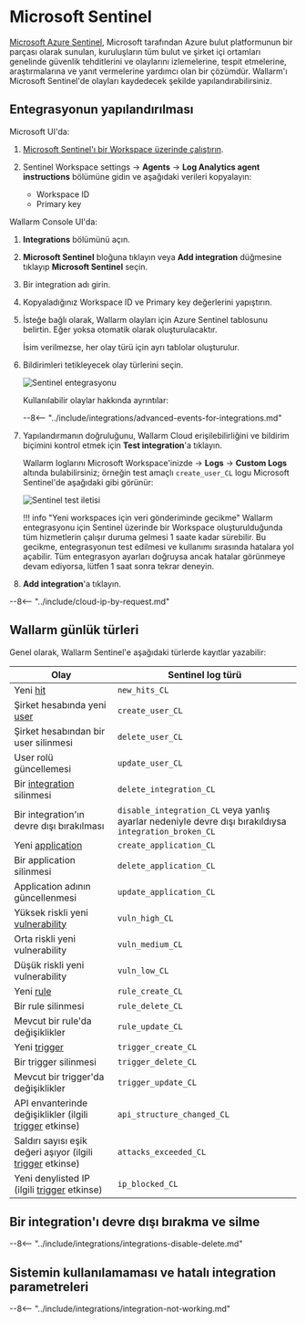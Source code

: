 # Microsoft Sentinel

[Microsoft Azure Sentinel](https://azure.microsoft.com/en-au/products/microsoft-sentinel/), Microsoft tarafından Azure bulut platformunun bir parçası olarak sunulan, kuruluşların tüm bulut ve şirket içi ortamları genelinde güvenlik tehditlerini ve olaylarını izlemelerine, tespit etmelerine, araştırmalarına ve yanıt vermelerine yardımcı olan bir çözümdür. Wallarm'ı Microsoft Sentinel'de olayları kaydedecek şekilde yapılandırabilirsiniz.

## Entegrasyonun yapılandırılması

Microsoft UI'da:

1. [Microsoft Sentinel'ı bir Workspace üzerinde çalıştırın](https://learn.microsoft.com/en-us/azure/sentinel/quickstart-onboard#enable-microsoft-sentinel-).
1. Sentinel Workspace settings → **Agents** → **Log Analytics agent instructions** bölümüne gidin ve aşağıdaki verileri kopyalayın:

    * Workspace ID
    * Primary key

Wallarm Console UI'da:

1. **Integrations** bölümünü açın.
1. **Microsoft Sentinel** bloğuna tıklayın veya **Add integration** düğmesine tıklayıp **Microsoft Sentinel** seçin.
1. Bir integration adı girin.
1. Kopyaladığınız Workspace ID ve Primary key değerlerini yapıştırın.
1. İsteğe bağlı olarak, Wallarm olayları için Azure Sentinel tablosunu belirtin. Eğer yoksa otomatik olarak oluşturulacaktır. 

    İsim verilmezse, her olay türü için ayrı tablolar oluşturulur.
1. Bildirimleri tetikleyecek olay türlerini seçin.

    ![Sentinel entegrasyonu](../../../images/user-guides/settings/integrations/add-sentinel-integration.png)

    Kullanılabilir olaylar hakkında ayrıntılar:

    --8<-- "../include/integrations/advanced-events-for-integrations.md"

1. Yapılandırmanın doğruluğunu, Wallarm Cloud erişilebilirliğini ve bildirim biçimini kontrol etmek için **Test integration**'a tıklayın.

    Wallarm loglarını Microsoft Workspace'inizde → **Logs** → **Custom Logs** altında bulabilirsiniz; örneğin test amaçlı `create_user_CL` logu Microsoft Sentinel'de aşağıdaki gibi görünür:

    ![Sentinel test iletisi](../../../images/user-guides/settings/integrations/test-sentinel-new-vuln.png)

    !!! info "Yeni workspaces için veri gönderiminde gecikme"
        Wallarm entegrasyonu için Sentinel üzerinde bir Workspace oluşturulduğunda tüm hizmetlerin çalışır duruma gelmesi 1 saate kadar sürebilir. Bu gecikme, entegrasyonun test edilmesi ve kullanımı sırasında hatalara yol açabilir. Tüm entegrasyon ayarları doğruysa ancak hatalar görünmeye devam ediyorsa, lütfen 1 saat sonra tekrar deneyin.

1. **Add integration**'a tıklayın.

--8<-- "../include/cloud-ip-by-request.md"

## Wallarm günlük türleri

Genel olarak, Wallarm Sentinel'e aşağıdaki türlerde kayıtlar yazabilir:

| Olay | Sentinel log türü |
| ----- | ----------------- |
| Yeni [hit](../../../glossary-en.md#hit) | `new_hits_CL` |
| Şirket hesabında yeni [user](../../../user-guides/settings/users.md) | `create_user_CL` |
| Şirket hesabından bir user silinmesi | `delete_user_CL` |
| User rolü güncellemesi | `update_user_CL` |
| Bir [integration](integrations-intro.md) silinmesi | `delete_integration_CL` |
| Bir integration'ın devre dışı bırakılması | `disable_integration_CL` veya yanlış ayarlar nedeniyle devre dışı bırakıldıysa `integration_broken_CL` |
| Yeni [application](../../../user-guides/settings/applications.md) | `create_application_CL` |
| Bir application silinmesi | `delete_application_CL` |
| Application adının güncellenmesi | `update_application_CL` |
| Yüksek riskli yeni [vulnerability](../../../glossary-en.md#vulnerability) | `vuln_high_CL` |
| Orta riskli yeni vulnerability | `vuln_medium_CL` |
| Düşük riskli yeni vulnerability | `vuln_low_CL` |
| Yeni [rule](../../../user-guides/rules/rules.md) | `rule_create_CL` |
| Bir rule silinmesi | `rule_delete_CL` |
| Mevcut bir rule'da değişiklikler | `rule_update_CL` |
| Yeni [trigger](../../../user-guides/triggers/triggers.md) | `trigger_create_CL` |
| Bir trigger silinmesi | `trigger_delete_CL` |
| Mevcut bir trigger'da değişiklikler | `trigger_update_CL` |
| API envanterinde değişiklikler (ilgili [trigger](../../triggers/triggers.md) etkinse) | `api_structure_changed_CL` |
| Saldırı sayısı eşik değeri aşıyor (ilgili [trigger](../../triggers/triggers.md) etkinse) | `attacks_exceeded_CL` |
| Yeni denylisted IP (ilgili [trigger](../../triggers/triggers.md) etkinse) | `ip_blocked_CL` |

## Bir integration'ı devre dışı bırakma ve silme

--8<-- "../include/integrations/integrations-disable-delete.md"

## Sistemin kullanılamaması ve hatalı integration parametreleri

--8<-- "../include/integrations/integration-not-working.md"